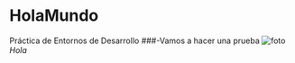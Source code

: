# HolaMundo
Práctica de Entornos de Desarrollo
###-Vamos a hacer una prueba 
![foto](C:\Users\alumno\Pictures\fondo34.png)
*Hola*

